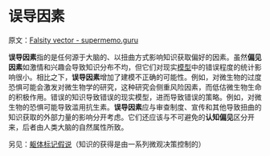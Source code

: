 # 误导因素

原文：[Falsity vector - supermemo.guru](https://supermemo.guru/wiki/Falsity_vector)

**误导因素**指的是任何源于大脑的、以扭曲方式影响知识获取偏好的因素。虽然**偏见因素**如激情和兴趣会导致知识分布不均，但它们对现实[模型](https://supermemo.guru/wiki/Model)中的错误程度的统计影响很小。相比之下，**误导因素**增加了建模不正确的可能性。例如，对微生物的过度恐惧可能会激发对微生物学的研究，这种研究会侧重风险因素，而低估微生物生命的积极作用。错误的知识导致错误的现实模型，进而导致错误的策略。例如，对微生物的恐惧可能导致滥用抗生素。**误导因素**应与审查制度、宣传和其他导致扭曲的知识获取的外部力量的影响分开考虑。它们还应该与不可避免的**认知偏见**区分开来，后者由人类大脑的自然属性所致。

另见：[躯体标记假说](https://en.wikipedia.org/wiki/Somatic_marker_hypothesis)（知识的获得是由一系列微观决策控制的）